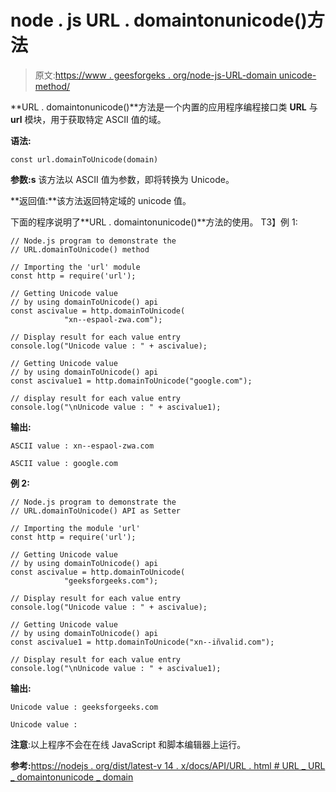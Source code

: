 # node . js URL . domaintonunicode()方法

> 原文:[https://www . geesforgeks . org/node-js-URL-domain unicode-method/](https://www.geeksforgeeks.org/node-js-url-domaintounicode-method/)

**URL . domaintonunicode()**方法是一个内置的应用程序编程接口类 **URL** 与 **url** 模块，用于获取特定 ASCII 值的域。

**语法:**

```
const url.domainToUnicode(domain)
```

**参数:s** 该方法以 ASCII 值为参数，即将转换为 Unicode。

**返回值:**该方法返回特定域的 unicode 值。

下面的程序说明了**URL . domaintonunicode()**方法的使用。
T3】例 1:

```
// Node.js program to demonstrate the 
// URL.domainToUnicode() method

// Importing the 'url' module
const http = require('url');

// Getting Unicode value
// by using domainToUnicode() api
const ascivalue = http.domainToUnicode(
            "xn--espaol-zwa.com");

// Display result for each value entry
console.log("Unicode value : " + ascivalue);

// Getting Unicode value
// by using domainToUnicode() api
const ascivalue1 = http.domainToUnicode("google.com");

// display result for each value entry
console.log("\nUnicode value : " + ascivalue1);
```

**输出:**

```
ASCII value : xn--espaol-zwa.com

ASCII value : google.com

```

**例 2:**

```
// Node.js program to demonstrate the 
// URL.domainToUnicode() API as Setter

// Importing the module 'url'
const http = require('url');

// Getting Unicode value
// by using domainToUnicode() api
const ascivalue = http.domainToUnicode(
            "geeksforgeeks.com");

// Display result for each value entry
console.log("Unicode value : " + ascivalue);

// Getting Unicode value
// by using domainToUnicode() api
const ascivalue1 = http.domainToUnicode("xn--iñvalid.com");

// Display result for each value entry
console.log("\nUnicode value : " + ascivalue1);
```

**输出:**

```
Unicode value : geeksforgeeks.com

Unicode value :

```

**注意**:以上程序不会在在线 JavaScript 和脚本编辑器上运行。

**参考:**[https://nodejs . org/dist/latest-v 14 . x/docs/API/URL . html # URL _ URL _ domaintonunicode _ domain](https://nodejs.org/dist/latest-v14.x/docs/api/url.html#url_url_domaintounicode_domain)